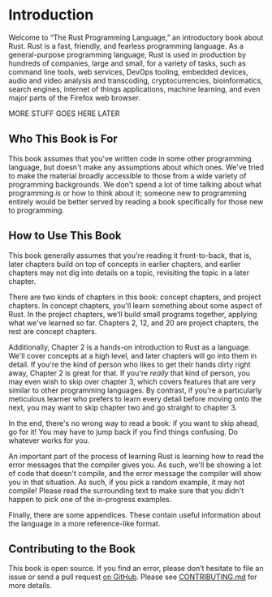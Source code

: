 # Introduction

Welcome to “The Rust Programming Language,” an introductory book about Rust.
Rust is a fast, friendly, and fearless programming language. As a
general-purpose programming language, Rust is used in production by hundreds of
companies, large and small, for a variety of tasks, such as command line
tools, web services, DevOps tooling, embedded devices, audio and video
analysis and transcoding, cryptocurrencies, bioinformatics, search engines,
internet of things applications, machine learning, and even major parts of
the Firefox web browser.

MORE STUFF GOES HERE LATER

## Who This Book is For

This book assumes that you've written code in some other programming
language, but doesn't make any assumptions about which ones. We've tried to
make the material broadly accessible to those from a wide variety of
programming backgrounds. We don't spend a lot of time talking about what
programming *is* or how to think about it; someone new to programming
entirely would be better served by reading a book specifically for those new
to programming.

## How to Use This Book

This book generally assumes that you're reading it front-to-back, that is, later
chapters build on top of concepts in earlier chapters, and earlier chapters may
not dig into details on a topic, revisiting the topic in a later chapter.

There are two kinds of chapters in this book: concept chapters, and project
chapters. In concept chapters, you'll learn something about some aspect of Rust.
In the project chapters, we'll build small programs together, applying what we've
learned so far. Chapters 2, 12, and 20 are project chapters, the rest are concept
chapters.

Additionally, Chapter 2 is a hands-on introduction to Rust as a
language. We'll cover concepts at a high level, and later chapters will go
into them in detail. If you're the kind of person who likes to get their
hands dirty right away, Chapter 2 is great for that. If you're *really* that
kind of person, you may even wish to skip over chapter 3, which covers
features that are very similar to other programming languages. By contrast,
if you're a particularly meticulous learner who prefers to learn every detail
before moving onto the next, you may want to skip chapter two and go straight
to chapter 3.

In the end, there's no wrong way to read a book: if you want to skip ahead,
go for it! You may have to jump back if you find things confusing. Do
whatever works for you.

An important part of the process of learning Rust is learning how to read
the error messages that the compiler gives you. As such, we'll be showing
a lot of code that doesn't compile, and the error message the compiler
will show you in that situation. As such, if you pick a random example,
it may not compile! Please read the surrounding text to make sure that
you didn't happen to pick one of the in-progress examples.

Finally, there are some appendices. These contain useful information about
the language in a more reference-like format.

## Contributing to the Book

This book is open source. If you find an error, please don’t hesitate to file an
issue or send a pull request [on GitHub]. Please see [CONTRIBUTING.md] for
more details.

[on GitHub]: https://github.com/rust-lang/book
[CONTRIBUTING.md]: https://github.com/rust-lang/book/blob/master/CONTRIBUTING.md

